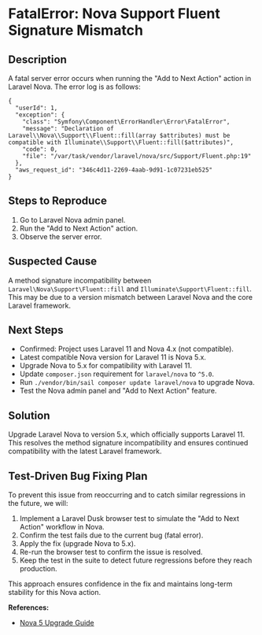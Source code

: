 # FatalError: Nova Support Fluent Signature Mismatch

## Description
A fatal server error occurs when running the "Add to Next Action" action in Laravel Nova. The error log is as follows:

```
{
  "userId": 1,
  "exception": {
    "class": "Symfony\Component\ErrorHandler\Error\FatalError",
    "message": "Declaration of Laravel\\Nova\\Support\\Fluent::fill(array $attributes) must be compatible with Illuminate\\Support\\Fluent::fill($attributes)",
    "code": 0,
    "file": "/var/task/vendor/laravel/nova/src/Support/Fluent.php:19"
  },
  "aws_request_id": "346c4d11-2269-4aab-9d91-1c07231eb525"
}
```

## Steps to Reproduce
1. Go to Laravel Nova admin panel.
2. Run the "Add to Next Action" action.
3. Observe the server error.

## Suspected Cause
A method signature incompatibility between `Laravel\Nova\Support\Fluent::fill` and `Illuminate\Support\Fluent::fill`. This may be due to a version mismatch between Laravel Nova and the core Laravel framework.

## Next Steps
- Confirmed: Project uses Laravel 11 and Nova 4.x (not compatible).
- Latest compatible Nova version for Laravel 11 is Nova 5.x.
- Upgrade Nova to 5.x for compatibility with Laravel 11.
- Update `composer.json` requirement for `laravel/nova` to `^5.0`.
- Run `./vendor/bin/sail composer update laravel/nova` to upgrade Nova.
- Test the Nova admin panel and "Add to Next Action" feature.

## Solution
Upgrade Laravel Nova to version 5.x, which officially supports Laravel 11. This resolves the method signature incompatibility and ensures continued compatibility with the latest Laravel framework.

## Test-Driven Bug Fixing Plan
To prevent this issue from reoccurring and to catch similar regressions in the future, we will:
1. Implement a Laravel Dusk browser test to simulate the "Add to Next Action" workflow in Nova.
2. Confirm the test fails due to the current bug (fatal error).
3. Apply the fix (upgrade Nova to 5.x).
4. Re-run the browser test to confirm the issue is resolved.
5. Keep the test in the suite to detect future regressions before they reach production.

This approach ensures confidence in the fix and maintains long-term stability for this Nova action.

**References:**
- [Nova 5 Upgrade Guide](https://nova.laravel.com/docs/v5/upgrade)
